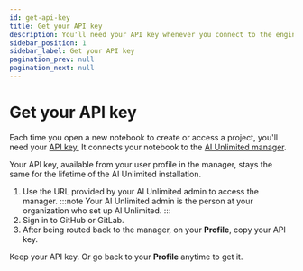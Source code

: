 ```yaml
---
id: get-api-key
title: Get your API key
description: You'll need your API key whenever you connect to the engine from a Jupyter notebook.
sidebar_position: 1
sidebar_label: Get your API key
pagination_prev: null
pagination_next: null
---
```


# Get your API key

Each time you open a new notebook to create or access a project, you'll need your [API key.](/docs/glossary#api-key) It connects your notebook to the [AI Unlimited manager](/docs/glossary#ai-unlimited-manager). 

Your API key, available from your user profile in the manager, stays the same for the lifetime of the AI Unlimited installation.

1. Use the URL provided by your AI Unlimited admin to access the manager.
:::note
Your AI Unlimited admin is the person at your organization who set up AI Unlimited.
:::
2. Sign in to GitHub or GitLab.
3. After being routed back to the manager, on your **Profile**, copy your API key.

Keep your API key. Or go back to your **Profile** anytime to get it.




